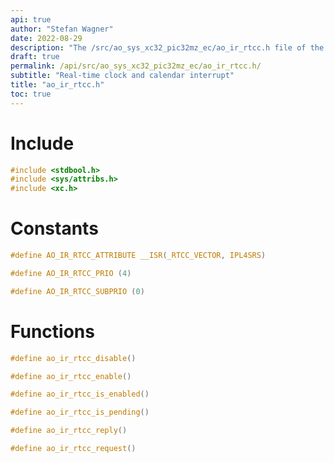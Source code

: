 ```yaml
---
api: true
author: "Stefan Wagner"
date: 2022-08-29
description: "The /src/ao_sys_xc32_pic32mz_ec/ao_ir_rtcc.h file of the ao real-time operating system."
draft: true
permalink: /api/src/ao_sys_xc32_pic32mz_ec/ao_ir_rtcc.h/
subtitle: "Real-time clock and calendar interrupt"
title: "ao_ir_rtcc.h"
toc: true
---
```


# Include

```c
#include <stdbool.h>
#include <sys/attribs.h>
#include <xc.h>
```

# Constants

```c
#define AO_IR_RTCC_ATTRIBUTE __ISR(_RTCC_VECTOR, IPL4SRS)
```

```c
#define AO_IR_RTCC_PRIO (4)
```

```c
#define AO_IR_RTCC_SUBPRIO (0)
```

# Functions

```c
#define ao_ir_rtcc_disable()
```

```c
#define ao_ir_rtcc_enable()
```

```c
#define ao_ir_rtcc_is_enabled()
```

```c
#define ao_ir_rtcc_is_pending()
```

```c
#define ao_ir_rtcc_reply()
```

```c
#define ao_ir_rtcc_request()
```
